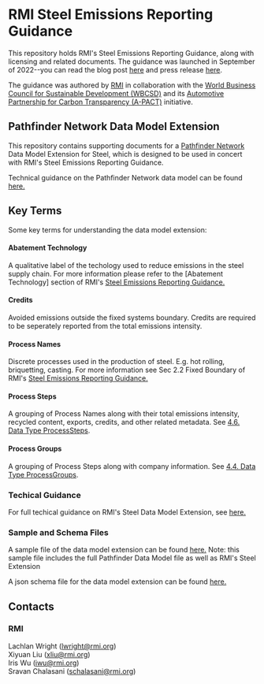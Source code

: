 # RMI Steel Emissions Reporting Guidance

This repository holds RMI's Steel Emissions Reporting Guidance, along with licensing and related documents. The guidance was launched in September of 2022--you can read the blog post [here](https://rmi.org/knowing-the-emissions-of-your-steel-supply-chain/) and press release [here](https://rmi.org/press-release/rmi-releases-guidance-to-cut-steel-industrys-climate-threat/).

The guidance was authored by [RMI](https://rmi.org/) in collaboration with the [World Business Council for Sustainable Development (WBCSD)](https://www.wbcsd.org/) and its [Automotive Partnership for Carbon Transparency (A-PACT)](https://www.wbcsd.org/Pathways/Transport-Mobility/News/Leading-manufacturers-support-move-towards-better-emissions-measurement-for-the-automotive-industry) initiative.

## Pathfinder Network Data Model Extension 

This repository contains supporting documents for a [Pathfinder Network](https://www.carbon-transparency.com/) Data Model Extension for Steel, which is designed to be used in concert with RMI's Steel Emissions Reporting Guidance. 

Technical guidance on the Pathfinder Network data model can be found [here.](https://wbcsd.github.io/data-exchange-protocol/v2/)

## Key Terms 

Some key terms for understanding the data model extension: 

#### Abatement Technology 
  A qualitative label of the techology used to reduce emissions in the steel supply chain. For more information please refer to the [Abatement Technology] section of RMI's [Steel Emissions Reporting Guidance.](https://github.com/RMI/steel-guidance/blob/main/RMI%20Horizon%20Zero%20Steel%20Guidance.pdf)
  
#### Credits 
  Avoided emissions outside the fixed systems boundary. Credits are required to be seperately reported from the total emissions intensity.
  
#### Process Names 
  Discrete processes used in the production of steel. E.g. hot rolling, briquetting, casting. For more information see Sec 2.2 Fixed Boundary of RMI's [Steel Emissions Reporting Guidance.](https://github.com/RMI/steel-guidance/blob/main/RMI%20Horizon%20Zero%20Steel%20Guidance.pdf)

#### Process Steps 
  A grouping of Process Names along with their total emissions intensity, recycled content, exports, credits, and other related metadata. See [4.6. Data Type ProcessSteps](https://github.com/RMI/steel-guidance/blob/main/technical_specification.md#46-data-type-processsteps).

#### Process Groups 
  A grouping of Process Steps along with company information. See [4.4. Data Type ProcessGroups](https://github.com/RMI/steel-guidance/blob/main/technical_specification.md#44-data-type-processgroups).

### Techical Guidance 

For full techical guidance on RMI's Steel Data Model Extension, see [here.](https://github.com/RMI/steel-guidance/blob/main/technical_specification.md)

### Sample and Schema Files 

A sample file of the data model extension can be found [here.](https://github.com/RMI/steel-guidance/blob/main/steel_extension_sample.json) Note: this sample file includes the full Pathfinder Data Model file as well as RMI's Steel Extension 

A json schema file for the data model extension can be found [here.](https://github.com/RMI/steel-guidance/blob/main/steel_json_schema.json)

## Contacts

### RMI
Lachlan Wright (lwright@rmi.org)<br>
Xiyuan Liu (xliu@rmi.org)<br>
Iris Wu (iwu@rmi.org)<br>
Sravan Chalasani (schalasani@rmi.org)
